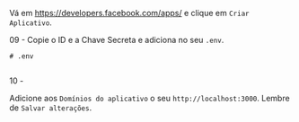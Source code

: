 Vá em https://developers.facebook.com/apps/ e clique em `Criar Aplicativo`.


09 - 
Copie o ID e a Chave Secreta e adiciona no seu `.env`.

```
# .env


```

10 - 

Adicione aos `Domínios do aplicativo` o seu `http://localhost:3000`. Lembre de `Salvar alterações`.

